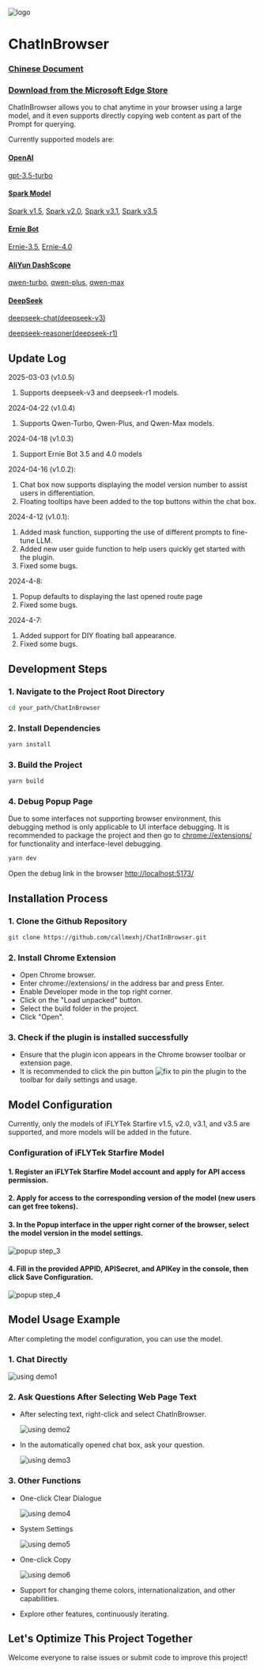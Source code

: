 ![logo](markdown/chatIco64.png)
# ChatInBrowser
### <u>[Chinese Document](README.md)</u>
### <u>[Download from the Microsoft Edge Store](https://microsoftedge.microsoft.com/addons/detail/chatinbrowser/dnniphioahcepggnakblboabmpllegci)</u>

ChatInBrowser allows you to chat anytime in your browser using a large model, and it even supports directly copying web content as part of the Prompt for querying.

Currently supported models are:

#### [OpenAI](https://platform.openai.com/docs/introduction)
[gpt-3.5-turbo](https://platform.openai.com/docs/guides/text-generation/chat-completions-api)
#### [Spark Model](https://xinghuo.xfyun.cn/sparkapi)
[Spark v1.5](https://www.xfyun.cn/doc/spark/Web.html), [Spark v2.0](https://www.xfyun.cn/doc/spark/Web.html), [Spark v3.1](https://www.xfyun.cn/doc/spark/Web.html), [Spark v3.5](https://www.xfyun.cn/doc/spark/Web.html)
#### [Ernie Bot](https://console.bce.baidu.com/qianfan/overview)
[Ernie-3.5](https://cloud.baidu.com/doc/WENXINWORKSHOP/s/jlil56u11), [Ernie-4.0](https://cloud.baidu.com/doc/WENXINWORKSHOP/s/clntwmv7t)
#### [AliYun DashScope](https://help.aliyun.com/zh/dashscope/developer-reference/tongyiqianwen-large-language-models)
[qwen-turbo](https://help.aliyun.com/zh/dashscope/developer-reference/model-introduction), [qwen-plus](https://help.aliyun.com/zh/dashscope/developer-reference/model-introduction), [qwen-max](https://help.aliyun.com/zh/dashscope/developer-reference/model-introduction)
#### [DeepSeek](https://api-docs.deepseek.com/zh-cn/)
[deepseek-chat(deepseek-v3)](https://api-docs.deepseek.com/zh-cn/quick_start/pricing)

[deepseek-reasoner(deepseek-r1)](https://api-docs.deepseek.com/zh-cn/quick_start/pricing)

## Update Log
2025-03-03 (v1.0.5)
1. Supports deepseek-v3 and deepseek-r1 models.

2024-04-22 (v1.0.4)
1. Supports Qwen-Turbo, Qwen-Plus, and Qwen-Max models.

2024-04-18 (v1.0.3)
1. Support Ernie Bot 3.5 and 4.0 models

2024-04-16 (v1.0.2):
1. Chat box now supports displaying the model version number to assist users in differentiation.
2. Floating tooltips have been added to the top buttons within the chat box.

2024-4-12 (v1.0.1):
1. Added mask function, supporting the use of different prompts to fine-tune LLM.
2. Added new user guide function to help users quickly get started with the plugin.
3. Fixed some bugs.

2024-4-8: 
1. Popup defaults to displaying the last opened route page
2. Fixed some bugs.

2024-4-7: 
1. Added support for DIY floating ball appearance.
2. Fixed some bugs.

## Development Steps
### 1. Navigate to the Project Root Directory
```bash
cd your_path/ChatInBrowser
```
### 2. Install Dependencies
```bash
yarn install
```
### 3. Build the Project
```bash
yarn build
```
### 4. Debug Popup Page
Due to some interfaces not supporting browser environment, this debugging method is only applicable to UI interface debugging. It is recommended to package the project and then go to [chrome://extensions/](chrome://extensions/) for functionality and interface-level debugging.
```bash
yarn dev
```
Open the debug link in the browser [http://localhost:5173/](http://localhost:5173/)

## Installation Process
### 1. Clone the Github Repository
```bash
git clone https://github.com/callmexhj/ChatInBrowser.git
```
### 2. Install Chrome Extension
- Open Chrome browser.
- Enter chrome://extensions/ in the address bar and press Enter.
- Enable Developer mode in the top right corner.
- Click on the "Load unpacked" button.
- Select the build folder in the project.
- Click "Open".
### 3. Check if the plugin is installed successfully
- Ensure that the plugin icon appears in the Chrome browser toolbar or extension page.
- It is recommended to click the pin button ![fix](markdown/fixformd.png) to pin the plugin to the toolbar for daily settings and usage.

## Model Configuration
Currently, only the models of iFLYTek Starfire v1.5, v2.0, v3.1, and v3.5 are supported, and more models will be added in the future.

### Configuration of iFLYTek Starfire Model
#### 1. Register an iFLYTek Starfire Model account and apply for API access permission.
#### 2. Apply for access to the corresponding version of the model (new users can get free tokens).
#### 3. In the Popup interface in the upper right corner of the browser, select the model version in the model settings.
![popup step_3](markdown/popup_step3.png)
#### 4. Fill in the provided APPID, APISecret, and APIKey in the console, then click Save Configuration.
![popup step_4](markdown/popup_step4.png)

## Model Usage Example
After completing the model configuration, you can use the model.

### 1. Chat Directly
![using demo1](markdown/usingdemo1.png)

### 2. Ask Questions After Selecting Web Page Text
- After selecting text, right-click and select ChatInBrowser.

    ![using demo2](markdown/usingdemo2.png)

- In the automatically opened chat box, ask your question.

    ![using demo3](markdown/usingdemo3.png)

### 3. Other Functions
- One-click Clear Dialogue

    ![using demo4](markdown/usingdemo4.png)

- System Settings

    ![using demo5](markdown/usingdemo5.png)

- One-click Copy

    ![using demo6](markdown/usingdemo6.png)

- Support for changing theme colors, internationalization, and other capabilities.

- Explore other features, continuously iterating.

## Let's Optimize This Project Together
Welcome everyone to raise issues or submit code to improve this project!